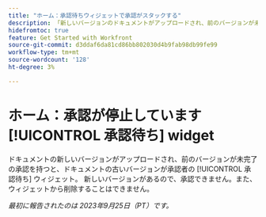```yaml
---
title: "ホーム：承認待ちウィジェットで承認がスタックする"
description: 「新しいバージョンのドキュメントがアップロードされ、前のバージョンが未完了の承認を持つと、ドキュメントの古いバージョンが承認者の承認待ちウィジェットで停止します。 新しいバージョンがあるので承認できません。また、ウィジェットから削除することはできません。」
hidefromtoc: true
feature: Get Started with Workfront
source-git-commit: d3ddaf6da81cd86bb802030d4b9fab98db99fe99
workflow-type: tm+mt
source-wordcount: '128'
ht-degree: 3%

---
```



# ホーム：承認が停止しています [!UICONTROL 承認待ち] widget

<!--on WF and WFP TOCs-->

ドキュメントの新しいバージョンがアップロードされ、前のバージョンが未完了の承認を持つと、ドキュメントの古いバージョンが承認者の [!UICONTROL 承認待ち] ウィジェット。 新しいバージョンがあるので、承認できません。また、ウィジェットから削除することはできません。

_最初に報告されたのは 2023年9月25日（PT）です。_
